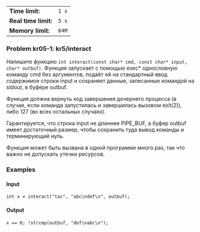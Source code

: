 |                      |       |
|----------------------|-------|
| **Time limit:**      | `1 s` |
| **Real time limit:** | `5 s` |
| **Memory limit:**    | `64M` |


### Problem kr05-1: kr5/interact

Напишите функцию `int interact(const char* cmd, const char* input, char* outbuf)`. Функция запускает
с помощью exec* однословную команду cmd без аргументов, подаёт ей на стандартный ввод содержимое
строки input и сохраняет данные, записанные командой на stdout, в буфере outbuf.

Функция должна вернуть код завершения дочернего процесса (в случае, если команда запустилась и
завершилась вызовом exit(2)), либо 127 (во всех остальных случаях).

Гарантируется, что строка input не длиннее PIPE_BUF, а буфер outbuf имеет достаточный размер, чтобы
сохранить туда вывод команды и терминирующий нуль.

Функция может быть вызвана в одной программе много раз, так что важно не допускать утечки ресурсов.

### Examples

#### Input

    
    
    int x = interact("tac", "abc\ndef\n", outbuf);

#### Output

    
    
    x == 0; !strcmp(outbuf, "def\nabc\n");

